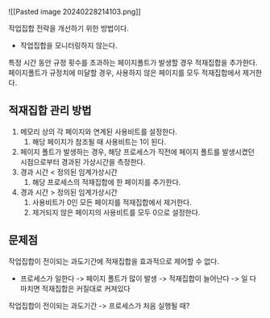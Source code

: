 ![[Pasted image 20240228214103.png]]

작업집합 전략을 개선하기 위한 방법이다.
- 작업집합을 모니터링하지 않는다.

특정 시간 동안 규정 횟수를 초과하는 페이지폴트가 발생할 경우 적재집합을 추가한다.
페이지폴트가 규정치에 미달할 경우, 사용하지 않은 페이지를 모두 적재집합에서 제거한다.

## 적재집합 관리 방법

1. 메모리 상의 각 페이지와 연계된 사용비트를 설정한다.
	1. 해당 페이지가 참조될 때 사용비트는 1이 된다.
2. 페이지 폴트가 발생하는 경우, 해당 프로세스가 직전에 페이지 폴트를 발생시켰던 시점으로부터 경과된 가상시간을 측정한다.
3. 경과 시간 < 정의된 임계가상시간
	1. 해당 프로세스의 적재집합에 한 페이지를 추가한다.
4. 경과 시간 > 정의된 임계가상시간
	1. 사용비트가 0인 모든 페이지를 적재집합에서 제거한다.
	2. 제거되지 않은 페이지의 사용비트를 모두 0으로 설정한다.

## 문제점

작업집합이 전이되는 과도기간에 적재집합을 효과적으로 제어할 수 없다.
- 프로세스가 일한다 -> 페이지 폴트가 많이 발생 -> 적재집합이 늘어난다 -> 일 다 마치면 적재집합은 커질대로 커져있다

작업집합이 전이되는 과도기간 -> 프로세스가 처음 실행될 때?

